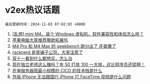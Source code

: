 # v2ex热议话题

`最后更新时间：2024-11-03 07:02:03 +0800`

1. [[乱想] mini M4，装个 Windows 虚拟机，软件兼容性和体验怎么样？](https://www.v2ex.com/t/1085933)
1. [苹果电脑大家推荐哪款拓展坞](https://www.v2ex.com/t/1085938)
1. [M4 Pro 和 M4 Max 的 geekbench 跑分出了 牙膏爆了](https://www.v2ex.com/t/1085983)
1. [racknerd 是家骗子公司，大家注意了](https://www.v2ex.com/t/1085935)
1. [双十一看到什么都想买，怎么治](https://www.v2ex.com/t/1085978)
1. [现在独立老师这么赚吗？年 50 打底 100 一大排，这比程序员还猛啊！](https://www.v2ex.com/t/1086054)
1. [在单服务器搭最小规模的 CICD 的技术栈是什么](https://www.v2ex.com/t/1086033)
1. [外版 iPhone 无法跟国行 iPhone 打 FaceTime 视频是什么问题](https://www.v2ex.com/t/1086046)

